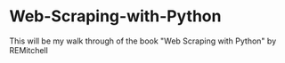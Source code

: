 # Web-Scraping-with-Python
This will be my walk through of the book "Web Scraping with Python" by REMitchell
